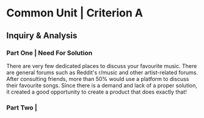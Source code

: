 # Common Unit | Criterion A
## Inquiry & Analysis
### Part One | Need For Solution
There are very few dedicated places to discuss your favourite music. There are general forums such as Reddit's r/music and other artist-related forums. After consulting friends, more than 50% would use a platform to discuss their favourite songs. Since there is a demand and lack of a proper solution, it created a good opportunity to create a product that does exactly that!


### Part Two | 